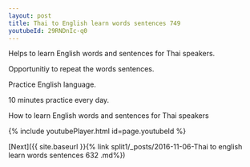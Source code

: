 ```yaml
---
layout: post
title: Thai to English learn words sentences 749 
youtubeId: 29RNDnIc-q0
---
```

 
 
Helps to learn English words and sentences for Thai speakers.

Opportunitiy to repeat the words sentences. 

Practice English language. 
 
10 minutes practice every day. 
 
How to learn English words and sentences for Thai speakers 
 
{% include youtubePlayer.html id=page.youtubeId %}
 
 
[Next]({{ site.baseurl }}{% link  split1/_posts/2016-11-06-Thai to english learn words sentences 632 .md%})
 
